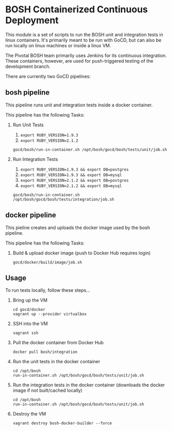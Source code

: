 # BOSH Containerized Continuous Deployment

This module is a set of scripts to run the BOSH unit and integration tests in linux containers. It's primarily meant to be run with GoCD, but can also be run locally on linux machines or inside a linux VM.

The Pivotal BOSH team primarily uses Jenkins for its continuous integration. These containers, however, are used for push-triggered testing of the development branch.

There are currently two GoCD pipelines:

## bosh pipeline
This pipeline runs unit and integration tests inside a docker container.

This pipeline has the following Tasks:

1. Run Unit Tests
    1. `export RUBY_VERSION=1.9.3`
    2. `export RUBY_VERSION=2.1.2`
    
    ```
    gocd/bosh/run-in-container.sh /opt/bosh/gocd/bosh/tests/unit/job.sh
    ```

2. Run Integration Tests
    1. `export RUBY_VERSION=1.9.3 && export DB=postgres`
    2. `export RUBY_VERSION=1.9.3 && export DB=mysql`
    3. `export RUBY_VERSION=2.1.2 && export DB=postgres`
    4. `export RUBY_VERSION=2.1.2 && export DB=mysql`
    
    ```
    gocd/bosh/run-in-container.sh /opt/bosh/gocd/bosh/tests/integration/job.sh
    ```


## docker pipeline
This pieline creates and uploads the docker image used by the bosh pipeline.

This pipeline has the following Tasks:

1. Build & upload docker image (push to Docker Hub requires login)
    
    ```
    gocd/docker/build/image/job.sh
    ```

## Usage
To run tests locally, follow these steps...

1. Bring up the VM
    
    ```
    cd gocd/docker
    vagrant up --provider virtualbox
    ```
2. SSH into the VM
    
    ```
    vagrant ssh
    ```
3. Pull the docker container from Docker Hub
    
    ```
    docker pull bosh/integration
    ```
4. Run the unit tests in the docker container
    
    ```
    cd /opt/bosh
    run-in-container.sh /opt/bosh/gocd/bosh/tests/unit/job.sh
    ```
5. Run the integration tests in the docker container (downloads the docker image if not built/cached locally)
    
    ```
    cd /opt/bosh
    run-in-container.sh /opt/bosh/gocd/bosh/tests/unit/job.sh
    ```
6. Destroy the VM
    
    ```
    vagrant destroy bosh-docker-builder --force
    ```
